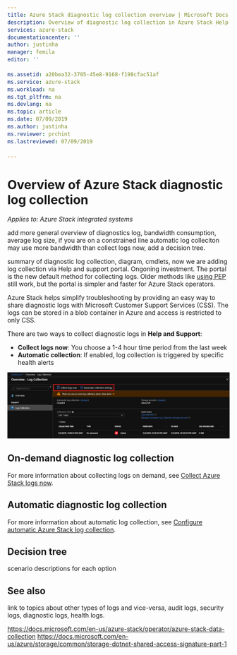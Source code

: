 ```yaml
---
title: Azure Stack diagnostic log collection overview | Microsoft Docs
description: Overview of diagnostic log collection in Azure Stack Help + Support.
services: azure-stack
documentationcenter: ''
author: justinha
manager: femila
editor: ''

ms.assetid: a20bea32-3705-45e8-9168-f198cfac51af
ms.service: azure-stack
ms.workload: na
ms.tgt_pltfrm: na
ms.devlang: na
ms.topic: article
ms.date: 07/09/2019
ms.author: justinha
ms.reviewer: prchint
ms.lastreviewed: 07/09/2019

---
```

# Overview of Azure Stack diagnostic log collection 

*Applies to: Azure Stack integrated systems*

add more general overview of diagnostics log, bandwidth consumption, average log size, if you are on a constrained line automatic log colleciton may use more bandwidth than collect logs now, add a decision tree.

summary of diagnostic log collection, diagram, cmdlets, now we are adding log collection via Help and support portal. Ongoning investment. The portal is the new default method for collecting logs. Older methods like [using PEP](azure-stack-diagnostics.md) still work, but the portal is simpler and faster for Azure Stack operators.


Azure Stack helps simplify troubleshooting by providing an easy way to share diagnostic logs with Microsoft Customer Support Services (CSS). The logs can be stored in a blob container in Azure and access is restricted to only CSS. 
   
There are two ways to collect diagnostic logs in **Help and Support**:

- **Collect logs now**: You choose a 1-4 hour time period from the last week
- **Automatic collection**: If enabled, log collection is triggered by specific health alerts 

![Screenshot of diagnostic log collection options](media/azure-stack-automatic-log-collection/azure-stack-log-collection-overview.png)


## On-demand diagnostic log collection

For more information about collecting logs on demand, see [Collect Azure Stack logs now](azure-stack-configure-on-demand-log-collection.md).


## Automatic diagnostic log collection 

For more information about automatic log collection, see [Configure automatic Azure Stack log collection](azure-stack-configure-automatic-log-collection.md).

## Decision tree

scenario descriptions for each option

## See also

link to topics about other types of logs and vice-versa, audit logs, security logs, diagnostic logs, health logs.

https://docs.microsoft.com/en-us/azure-stack/operator/azure-stack-data-collection 
https://docs.microsoft.com/en-us/azure/storage/common/storage-dotnet-shared-access-signature-part-1 